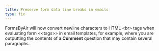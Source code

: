 ```yaml
---
title: Preserve form data line breaks in emails
type: fix
---
```


FormsByAir will now convert newline characters to HTML &lt;br&gt; tags when evaluating form &lt;&lt;tags&gt;&gt; in email templates, for example, where you are outputting the contents of a **Comment** question that may contain several paragraphs.
